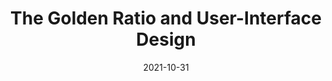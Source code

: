 ---
date: 2021-10-31
hidden: true
publisher: nngroup
tags:
  - design
target_url: https://www.nngroup.com/articles/golden-ratio-ui-design/
title: The Golden Ratio and User-Interface Design
---
